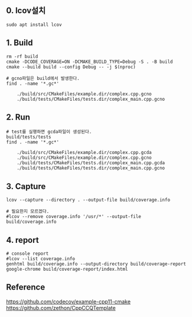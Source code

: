 ## 0. lcov설치
    
    sudo apt install lcov

## 1. Build

    rm -rf build
    cmake -DCODE_COVERAGE=ON -DCMAKE_BUILD_TYPE=Debug -S . -B build    
    cmake --build build --config Debug -- -j $(nproc)    

    # gcno파일은 build에서 발생한다.
    find . -name '*.gc*'

        ./build/src/CMakeFiles/example.dir/complex.cpp.gcno
        ./build/tests/CMakeFiles/tests.dir/complex_main.cpp.gcno

## 2. Run
    # test를 실행하면 gcda파일이 생성된다.
    build/tests/tests
    find . -name '*.gc*'

        ./build/src/CMakeFiles/example.dir/complex.cpp.gcda
        ./build/src/CMakeFiles/example.dir/complex.cpp.gcno
        ./build/tests/CMakeFiles/tests.dir/complex_main.cpp.gcda
        ./build/tests/CMakeFiles/tests.dir/complex_main.cpp.gcno

## 3. Capture
    lcov --capture --directory . --output-file build/coverage.info

    # 필요한지 모르겠다.
    #lcov --remove coverage.info '/usr/*' --output-file build/coverage.info

## 4. report
    # console report
    #lcov --list coverage.info
    genhtml build/coverage.info --output-directory build/coverage-report
    google-chrome build/coverage-report/index.html


## Reference
https://github.com/codecov/example-cpp11-cmake
https://github.com/zethon/CppCCQTemplate
